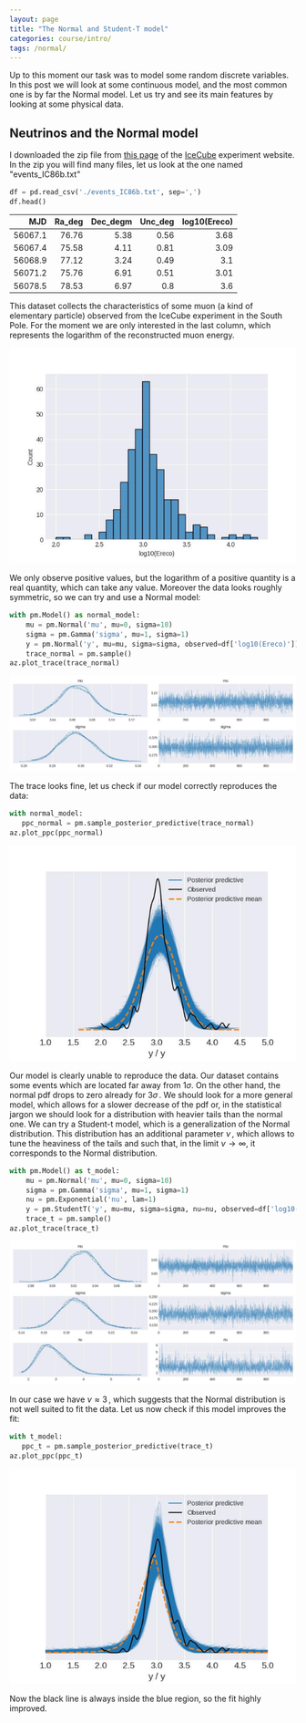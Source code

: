```yaml
---
layout: page
title: "The Normal and Student-T model"
categories: course/intro/
tags: /normal/
---
```


Up to this moment our task was to model some random discrete variables. 
In this post we will look at some continuous model, and the most common one
is by far the Normal model.
Let us try and see its main features by looking at some physical data.

## Neutrinos and the Normal model
I downloaded the zip file from [this page](https://icecube.wisc.edu/data-releases/2018/07/icecube-data-from-2008-to-2017-related-to-analysis-of-txs-0506056/)
of the [IceCube](https://it.wikipedia.org/wiki/IceCube) experiment website.
In the zip you will find many files, let us look at the one named "events_IC86b.txt"

```python
df = pd.read_csv('./events_IC86b.txt', sep=',')
df.head()
```

|     MJD |Ra_deg | Dec_degm |           Unc_deg |   log10(Ereco) |
|--------:|------:|---------:|------------------:|---------------:|
| 56067.1 | 76.76 |     5.38 |              0.56 |           3.68 |
| 56067.4 | 75.58 |     4.11 |              0.81 |           3.09 |
| 56068.9 | 77.12 |     3.24 |              0.49 |           3.1  |
| 56071.2 | 75.76 |     6.91 |              0.51 |           3.01 |
| 56078.5 | 78.53 |     6.97 |              0.8  |           3.6  |



This dataset collects the characteristics of some muon (a kind of elementary particle)
observed from the IceCube experiment in the South Pole.
For the moment we are only interested in the last column, which represents
the logarithm of the reconstructed muon energy.


![muon log energy](/docs/assets/images/normal/neutrinos_hist.jpg)

We only observe positive values, but the logarithm of a positive quantity is a real quantity, which can take any value.
Moreover the data looks roughly symmetric, so we can try and use a Normal model:

```python
with pm.Model() as normal_model:
    mu = pm.Normal('mu', mu=0, sigma=10)
    sigma = pm.Gamma('sigma', mu=1, sigma=1)
    y = pm.Normal('y', mu=mu, sigma=sigma, observed=df['log10(Ereco)'])
    trace_normal = pm.sample()
az.plot_trace(trace_normal)
```


![Normal model trace](/docs/assets/images/normal/trace_neutrinos_normal.jpg)

The trace looks fine, let us check if our model correctly reproduces the data:

```python
with normal_model:
   ppc_normal = pm.sample_posterior_predictive(trace_normal)
az.plot_ppc(ppc_normal)
```

![Normal model ppc](/docs/assets/images/normal/ppc_neutrinos_normal.jpg)

Our model is clearly unable to reproduce the data.
Our dataset contains some events which are located far away from $1\sigma$.
On the other hand, the normal pdf drops to zero already for $3\sigma\,.$
We should look for a more general model, which allows for a slower decrease of the pdf or,
in the statistical jargon we should look for a distribution with heavier tails than the normal one.
We can try a Student-t model, which is a generalization of the Normal distribution.
This distribution has an additional parameter $\nu\,,$ which allows to tune the heaviness of the tails 
and such that, in the limit $\nu \rightarrow \infty$, it corresponds to the Normal distribution.

```python
with pm.Model() as t_model:
    mu = pm.Normal('mu', mu=0, sigma=10)
    sigma = pm.Gamma('sigma', mu=1, sigma=1)
    nu = pm.Exponential('nu', lam=1)
    y = pm.StudentT('y', mu=mu, sigma=sigma, nu=nu, observed=df['log10(Ereco)'])
    trace_t = pm.sample()
az.plot_trace(trace_t)
```

![Student-t model trace](/docs/assets/images/normal/trace_neutrinos_t.jpg)

In our case we have $\nu \approx 3\,,$ which suggests that the Normal distribution
is not well suited to fit the data.
Let us now check if this model improves the fit:

```python
with t_model:
   ppc_t = pm.sample_posterior_predictive(trace_t)
az.plot_ppc(ppc_t)
```

![Student-t model ppc](/docs/assets/images/normal/ppc_neutrinos_t.jpg)

Now the black line is always inside the blue region, so the fit highly improved.

